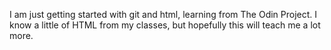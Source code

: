 I am just getting started with git and html, learning from The Odin Project.  I know a little of HTML from my classes, but hopefully this will teach me a lot more.
